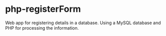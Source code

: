 # php-registerForm
Web app for registering details in a database.  Using a MySQL database and PHP for processing the information.
